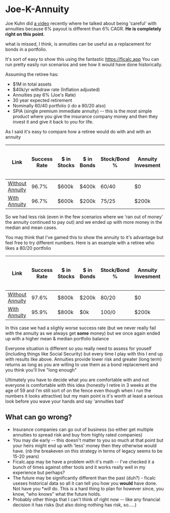 # Joe-K-Annuity

Joe Kuhn did [a video](https://www.youtube.com/watch?v=1bjMv3AQqnc&ab_channel=JoeKuhn) recently where he talked about being 'careful' with annuities because 6% payout is different than 6% CAGR.  **He is completely right on this point**.

what is missed, I think, is annuities can be useful as a replacement for bonds in a portfolio.

It's sort of easy to show this using the fantastic https://ficalc.app  You can run pretty easily run scenarios and see how it would have done historically.

Assuming the retiree has:
* $1M in total assets
* $40k/yr withdraw rate (Inflation adjusted)
* Annuities pay 6% (Joe's Rate)
* 30 year expected retirement
* Nominally 60/40 portfolio (i do a 80/20 also) 
* SPIA (single premium immediate annuity) -- this is the most simple product where you give the insurance company money and then they invest it and give it back to you for life.  

As I said it's easy to compare how a retiree would do with and with an annuity 

Link | Success Rate | $ in Stocks |  $ in Bonds | Stock/Bond % | Annuity Invesment | Annuity annual payout (no inflation adjustment) |  Median portfolio end value | Mean Portfolio End Value
-- | -- |---       |---       |--- | -- | -- |-- | --
[Without Annuity](https://ficalc.app?additionalIncome=%5B%5D&additionalWithdrawals=%5B%5D&annualWithdrawal=40000&bondsFees=0.05&bondsFinalRatio=15&bondsInitialRatio=40&cashFees=0&cashFinalRatio=5&cashGrowth=1.5&cashInitialRatio=0&changeAllocationsOverTime=false&equitiesFees=0.04&equitiesFinalRatio=80&equitiesInitialRatio=60&inflationAdjustedFirstYearWithdrawal=true&initialPortfolioValue=1000000&maxWithdrawalLimit=60000&maxWithdrawalLimitEnabled=false&minWithdrawalLimit=20000&minWithdrawalLimitEnabled=true&numberOfYears=30&portfolioRebalanceEquation=linear&rebalance=true&rebalanceFrequency=1&retirementStartingAge=60&withdrawalStrategyName=constantDollar) | 96.7% | $600k | $400k | 60/40 | $0 | $0 | $1,324,181 | $1,882,896| 
[With Annuity](https://ficalc.app?additionalIncome=%5B%7B%22name%22%3A%22Annuity%22%2C%22value%22%3A12000%2C%22inflationAdjusted%22%3Afalse%2C%22delayInflation%22%3Afalse%2C%22lastsForever%22%3Atrue%2C%22duration%22%3A1%2C%22startYearNumber%22%3A0%2C%22disabled%22%3Afalse%7D%5D&additionalWithdrawals=%5B%5D&annualWithdrawal=40000&bondsFees=0.05&bondsFinalRatio=15&bondsInitialRatio=25&cashFees=0&cashFinalRatio=5&cashGrowth=1.5&cashInitialRatio=0&changeAllocationsOverTime=false&equitiesFees=0.04&equitiesFinalRatio=80&equitiesInitialRatio=75&inflationAdjustedFirstYearWithdrawal=true&initialPortfolioValue=800000&maxWithdrawalLimit=60000&maxWithdrawalLimitEnabled=false&minWithdrawalLimit=20000&minWithdrawalLimitEnabled=true&numberOfYears=30&portfolioRebalanceEquation=linear&rebalance=true&rebalanceFrequency=1&retirementStartingAge=60&withdrawalStrategyName=constantDollar) | 96.7% | $600k | $200k | 75/25 | $200k | $12k | $1,775,329 | $2,086,130 |


So we had less risk (even in the few scenarios where we 'ran out of money' the annuity continued to pay out) and we ended up with more money in the median and mean cases.

You may think that I've gamed this to show the annuity to it's advantage but feel free to try different numbers.  Here is an example with a retiree who likes a 80/20 portfolio

Link | Success Rate | $ in Stocks |  $ in Bonds | Stock/Bond % | Annuity Invesment | Annuity annual payout (no inflation adjustment) |  Median portfolio end value | Mean Portfolio End Value
-- | -- |---       |---       |--- | -- | -- |-- | --
[Without Annuity](https://ficalc.app?additionalIncome=%5B%5D&additionalWithdrawals=%5B%5D&annualWithdrawal=40000&bondsFees=0.05&bondsFinalRatio=15&bondsInitialRatio=20&cashFees=0&cashFinalRatio=5&cashGrowth=1.5&cashInitialRatio=0&changeAllocationsOverTime=false&equitiesFees=0.04&equitiesFinalRatio=80&equitiesInitialRatio=80&inflationAdjustedFirstYearWithdrawal=true&initialPortfolioValue=1000000&maxWithdrawalLimit=60000&maxWithdrawalLimitEnabled=false&minWithdrawalLimit=20000&minWithdrawalLimitEnabled=true&numberOfYears=30&portfolioRebalanceEquation=linear&rebalance=true&rebalanceFrequency=1&retirementStartingAge=60&withdrawalStrategyName=constantDollar) | 97.6% | $800k | $200k | 80/20 | $0 | $0 | $2,232,897 | $2,601,041| 
[With Annuity](https://ficalc.app?additionalIncome=%5B%7B%22name%22%3A%22Annuity%22%2C%22value%22%3A12000%2C%22inflationAdjusted%22%3Afalse%2C%22delayInflation%22%3Afalse%2C%22lastsForever%22%3Atrue%2C%22duration%22%3A1%2C%22startYearNumber%22%3A0%2C%22disabled%22%3Afalse%7D%5D&additionalWithdrawals=%5B%5D&annualWithdrawal=40000&bondsFees=0.05&bondsFinalRatio=15&bondsInitialRatio=0&cashFees=0&cashFinalRatio=5&cashGrowth=1.5&cashInitialRatio=0&changeAllocationsOverTime=false&equitiesFees=0.04&equitiesFinalRatio=80&equitiesInitialRatio=100&inflationAdjustedFirstYearWithdrawal=true&initialPortfolioValue=800000&maxWithdrawalLimit=60000&maxWithdrawalLimitEnabled=false&minWithdrawalLimit=20000&minWithdrawalLimitEnabled=true&numberOfYears=30&portfolioRebalanceEquation=linear&rebalance=true&rebalanceFrequency=1&retirementStartingAge=60&withdrawalStrategyName=constantDollar) | 95.9% | $800k | $0k | 100/0 | $200k | $12k | $2,620,290 | $2,932,394 |

In this case we had a slighly worse success rate (but we never really fail with the annuity as we always get **some** money) but we once again ended up with a higher mean & median portfolio balance

Everyone situation is different so you really need to assess for youself (including things like Social Security) but every time I play with this I end up with results like above.  Annuities provide lower risk and greater (long term) returns as long as you are willing to use them as a bond replacement and you think you'll live "long enough"

Ultimately you have to decide what you are comfortable with and not everyone is comfortable with this idea (honestly I retire in 3 weeks at the age of 59 and I'm still sort of on the fence even though when I run the numbers it looks attractive) but my main point is it's worth at least a serious look before you wave your hands and say 'annuities bad'


## What can go wrong?

* Insurance companies can go out of business (so either get multiple annuities to spread risk and buy from highly rated companies)
* You may die early -- this doesn't matter to you so much at that point but your heirs might end up with 'less' money then they otherwise would have. (nb the breakeven on this strategy in terms of legacy seems to be 15-20 years)
* Ficalc.app may be have a problem with it's math -- I've checked it a bunch of times against other tools and it works really well in my experience but perhaps?
* The future may be significantly different than the past (duh?) - ficalc useses historical data so all it can tell you how you **would** have done. Not have you **will* do. This is a hard thing to plan for however since, you know, "who knows" what the future holds. 
* Probably other things that I can't think of right now -- like any financial decision it has risks (but also doing nothing has risk, so.....)

